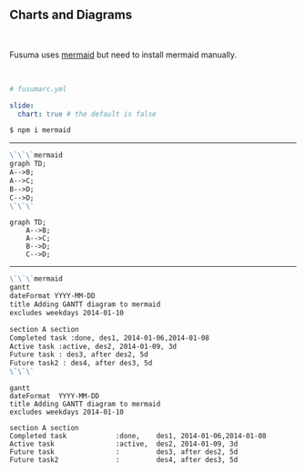<!-- section-title: Charts -->

## Charts and Diagrams

<br />

Fusuma uses [mermaid](https://github.com/knsv/mermaid) but need to install mermaid manually.

<br />

```yml
# fusumarc.yml

slide:
  chart: true # the default is false
```

```sh
$ npm i mermaid
```

---

```md
\`\`\`mermaid
graph TD;
A-->B;
A-->C;
B-->D;
C-->D;
\`\`\`
```

```mermaid
graph TD;
    A-->B;
    A-->C;
    B-->D;
    C-->D;
```

---

```md
\`\`\`mermaid
gantt
dateFormat YYYY-MM-DD
title Adding GANTT diagram to mermaid
excludes weekdays 2014-01-10

section A section
Completed task :done, des1, 2014-01-06,2014-01-08
Active task :active, des2, 2014-01-09, 3d
Future task : des3, after des2, 5d
Future task2 : des4, after des3, 5d
\`\`\`
```

```chart
gantt
dateFormat  YYYY-MM-DD
title Adding GANTT diagram to mermaid
excludes weekdays 2014-01-10

section A section
Completed task            :done,    des1, 2014-01-06,2014-01-08
Active task               :active,  des2, 2014-01-09, 3d
Future task               :         des3, after des2, 5d
Future task2              :         des4, after des3, 5d
```

